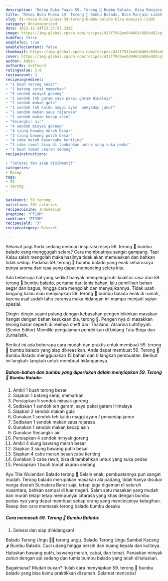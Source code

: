 ```yaml
---
description: "Resep Buka Puasa 59. Terong 🍆 Bumbu Balado, Bisa Manjain Lidah"
title: "Resep Buka Puasa 59. Terong 🍆 Bumbu Balado, Bisa Manjain Lidah"
slug: 91-resep-buka-puasa-59-terong-bumbu-balado-bisa-manjain-lidah
category: Uncategorized
date: 2022-11-24T23:35:57.329Z
image: https://img-global.cpcdn.com/recipes/432f7942ee6d446d/680x482cq70/59-terong-bumbu-balado-foto-resep-utama.jpg
hideToc: false
enableToc: true
enableTocContent: false
thumbnail: https://img-global.cpcdn.com/recipes/432f7942ee6d446d/680x482cq70/59-terong-bumbu-balado-foto-resep-utama.jpg
cover: https://img-global.cpcdn.com/recipes/432f7942ee6d446d/680x482cq70/59-terong-bumbu-balado-foto-resep-utama.jpg
author: Admin
authorAv: notfound
ratingvalue: 3.8
reviewcount: 3
recipeingredient:
- "1 buah terong besar"
- "1 batang serai memarkan"
- "5 sendok minyak goreng"
- "1 sendok teh garam saya pakai garam Himalaya"
- "2 sendok makan gula"
- "1 sendok teh kaldu maggi ayam  penyedap jamur"
- "1 sendok makan saus rajarasa"
- "1 sendok makan kecap asin"
- "Secangkir air"
- "4 sendok minyak goreng"
- "4 siung bawang merah besar"
- "3 siung bawang putih besar"
- "4 cabe merah besarcabe keriting"
- "3 cabe rawit bisa di tambahkan untuk yang suka pedas"
- "1 buah tomat ukuran sedang"
recipeinstructions:

- "Selesai dan siap dinikmati!"
categories:
- Resep
tags:
- 59
- terong
- 

katakunci: 59 terong  
nutrition: 281 calories
recipecuisine: Indonesian
preptime: "PT19M"
cooktime: "PT39M"
recipeyield: "3"
recipecategory: Dessert

---
```



Selamat pagi Anda sedang mencari inspirasi resep 59. terong 🍆 bumbu balado yang menggugah selera? Cara membuatnya sangat gampang. Tapi Kalau salah mengolah maka hasilnya tidak akan memuaskan dan bahkan tidak sedap. Padahal 59. terong 🍆 bumbu balado yang enak seharusnya punya aroma dan rasa yang dapat memancing selera kita.


Ada beberapa hal yang sedikit banyak mempengaruhi kualitas rasa dari 59. terong 🍆 bumbu balado, pertama dari jenis bahan, lalu pemilihan bahan segar dan bagus, hingga cara mengolah dan menyajikannya. Tidak usah bingung kalau mau menyiapkan 59. terong 🍆 bumbu balado enak di rumah, karena asal sudah tahu caranya maka hidangan ini mampu menjadi sajian spesial.

Dingin-dingin suami pulang dengan kebasahan pengen bikinkan masakan hangat dengan bahan kesukaan dia, terong 🍆. Pengen nya di masakkan terong bakar seperti di reelnya cheft dari Thailand. Atsarina Luthfiyyah (Senior Editor) Memiliki pengalaman pendidikan di bidang Tata Boga dan Jurnalistik.


Berikut ini ada beberapa cara mudah dan praktis untuk membuat 59. terong 🍆 bumbu balado yang siap dikreasikan. Anda dapat membuat 59. Terong 🍆 Bumbu Balado menggunakan 15 bahan dan 0 langkah pembuatan. Berikut ini langkah-langkah untuk membuat hidangannya.

<!--inarticleads1-->

##### Bahan-bahan dan bumbu yang diperlukan dalam menyiapkan 59. Terong 🍆 Bumbu Balado:

1. Ambil 1 buah terong besar
1. Siapkan 1 batang serai, memarkan
1. Persiapkan 5 sendok minyak goreng
1. Sediakan 1 sendok teh garam, saya pakai garam Himalaya
1. Siapkan 2 sendok makan gula
1. Gunakan 1 sendok teh kaldu maggi ayam / penyedap jamur
1. Sediakan 1 sendok makan saus rajarasa
1. Gunakan 1 sendok makan kecap asin
1. Gunakan Secangkir air
1. Persiapkan 4 sendok minyak goreng
1. Ambil 4 siung bawang merah besar
1. Siapkan 3 siung bawang putih besar
1. Siapkan 4 cabe merah besar/cabe keriting
1. Gunakan 3 cabe rawit, bisa di tambahkan untuk yang suka pedas
1. Persiapkan 1 buah tomat ukuran sedang


Ayu Tria Wulandari Balado terong 🍆 Selain enak, pembuatannya pun sangat mudah. Terong balado merupakan masakan ala padang, tidak hanya disukai warga daerah Sumatera Barat saja, tetapi juga digemari di seluruh nusantara, bahkan sampai di luar negeri. Salah satu masakan yang mudah dan murah tetapi tetap mempunyai citarasa yang khas dengan bumbu pedas nya yang dapat membuat setiap orang yang mencicipinya ketagihan. Resep dan cara memasak terong balado bumbu desaku 

<!--inarticleads2-->

##### Cara memasak 59. Terong 🍆 Bumbu Balado:


1. Selesai dan siap dihidangkan!

Balado Terong Ungu 🍆🍆 terong ungu. Balado Terong Ungu Sambal Kacang 🌶️ Bumbu Balado. Cuci udang hingga bersih dan buang kepala dan kulitnya. Haluskan bawang putih, bawang merah, cabai, dan tomat. Panaskan minyak zaitun dengan api sedang dan tumis bumbu balado yang telah dihaluskan. 

Bagaimana? Mudah bukan? Itulah cara menyiapkan 59. terong 🍆 bumbu balado yang bisa kamu praktikkan di rumah. Selamat mencoba!
